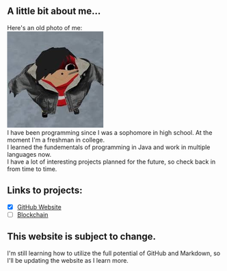 ## A little bit about me...
Here's an old photo of me:<br>
![Image of Jimbo](jimbo.jpg)<br>
I have been programming since I was a sophomore in high school. At the moment I'm a freshman in college.<br>
I learned the fundementals of programming in Java and work in multiple languages now.<br>
I have a lot of interesting projects planned for the future, so check back in from time to time.

## Links to projects:

- [X] [GitHub Website](https://github.com/jimbo23000/jimbo23000.github.io)
- [ ] [Blockchain](https://github.com/jimbo23000/Blockchain)

## This website is subject to change.

I'm still learning how to utilize the full potential of GitHub and Markdown, so I'll be updating the website as I learn more.
